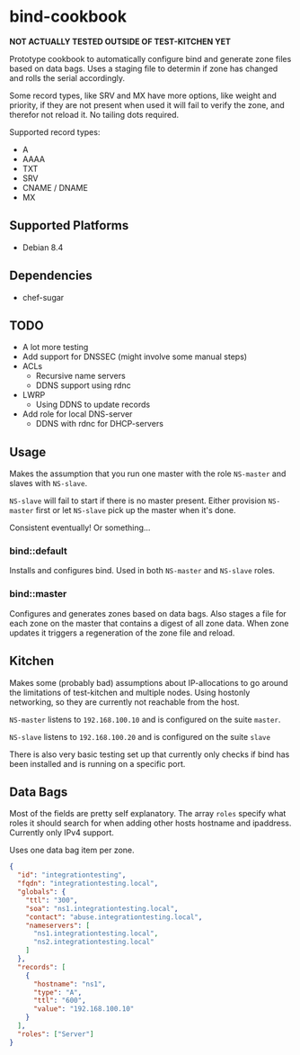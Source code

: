 # bind-cookbook

**NOT ACTUALLY TESTED OUTSIDE OF TEST-KITCHEN YET**

Prototype cookbook to automatically configure bind and generate zone files based
on data bags. Uses a staging file to determin if zone has changed and rolls the
serial accordingly.

Some record types, like SRV and MX have more options, like weight and priority,
if they are not present when used it will fail to verify the zone, and therefor
not reload it. No tailing dots required.

Supported record types:
  - A
  - AAAA
  - TXT
  - SRV
  - CNAME / DNAME
  - MX

## Supported Platforms

- Debian 8.4

## Dependencies

- chef-sugar

## TODO

- A lot more testing
- Add support for DNSSEC (might involve some manual steps)
- ACLs
  - Recursive name servers
  - DDNS support using rdnc
- LWRP
  - Using DDNS to update records
- Add role for local DNS-server
  - DDNS with rdnc for DHCP-servers

## Usage

Makes the assumption that you run one master with the role `NS-master` and
slaves with `NS-slave`.

`NS-slave` will fail to start if there is no master present. Either provision
`NS-master` first or let `NS-slave` pick up the master when it's done.

Consistent eventually! Or something...

### bind::default
Installs and configures bind. Used in both `NS-master` and `NS-slave` roles.

### bind::master
Configures and generates zones based on data bags. Also stages a file for each
zone on the master that contains a digest of all zone data. When zone updates it
triggers a regeneration of the zone file and reload.

## Kitchen
Makes some (probably bad) assumptions about IP-allocations to go around the
limitations of test-kitchen and multiple nodes. Using hostonly networking, so
they are currently not reachable from the host.

`NS-master` listens to `192.168.100.10` and is configured on the suite `master`.

`NS-slave` listens to `192.168.100.20` and is configured on the suite `slave`

There is also very basic testing set up that currently only checks if bind has
been installed and is running on a specific port.

## Data Bags

Most of the fields are pretty self explanatory. The array `roles` specify what
roles it should search for when adding other hosts hostname and ipaddress.
Currently only IPv4 support.

Uses one data bag item per zone.

```json
{
  "id": "integrationtesting",
  "fqdn": "integrationtesting.local",
  "globals": {
    "ttl": "300",
    "soa": "ns1.integrationtesting.local",
    "contact": "abuse.integrationtesting.local",
    "nameservers": [
      "ns1.integrationtesting.local",
      "ns2.integrationtesting.local"
    ]
  },
  "records": [
    {
      "hostname": "ns1",
      "type": "A",
      "ttl": "600",
      "value": "192.168.100.10"
    }
  ],
  "roles": ["Server"]
}
```
